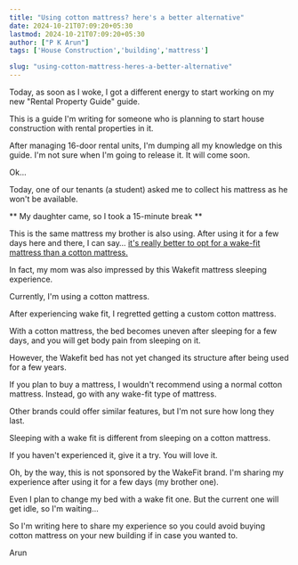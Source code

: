 ```yaml
---
title: "Using cotton mattress? here's a better alternative"
date: 2024-10-21T07:09:20+05:30
lastmod: 2024-10-21T07:09:20+05:30
author: ["P K Arun"]
tags: ['House Construction','building','mattress']

slug: "using-cotton-mattress-heres-a-better-alternative"
---
```


Today, as soon as I woke, I got a different energy to start working on my new "Rental Property Guide" guide.

This is a guide I'm writing for someone who is planning to start house construction with rental properties in it.

After managing 16-door rental units, I'm dumping all my knowledge on this guide. I'm not sure when I'm going to release it. It will come soon.

Ok…

Today, one of our tenants (a student) asked me to collect his mattress as he won't be available.

** My daughter came, so I took a 15-minute break **

This is the same mattress my brother is also using. After using it for a few days here and there, I can say… [it's really better to opt for a wake-fit mattress than a cotton mattress.](https://www.amazon.in/s?k=wakefit+mattress&crid=17PPLLM2ZJFVQ&sprefix=wakefit+mattress%2Caps%2C216&linkCode=ll2&tag=newsite0003-21&linkId=1bc59cb5cbb7eaf34f0632f595c332f3&language=en_IN&ref_=as_li_ss_tl)

In fact, my mom was also impressed by this Wakefit mattress sleeping experience.

Currently, I'm using a cotton mattress.

After experiencing wake fit, I regretted getting a custom cotton mattress.

With a cotton mattress, the bed becomes uneven after sleeping for a few days, and you will get body pain from sleeping on it.

However, the Wakefit bed has not yet changed its structure after being used for a few years.

If you plan to buy a mattress, I wouldn't recommend using a normal cotton mattress. Instead, go with any wake-fit type of mattress.

Other brands could offer similar features, but I'm not sure how long they last.

Sleeping with a wake fit is different from sleeping on a cotton mattress.

If you haven't experienced it, give it a try. You will love it.

Oh, by the way, this is not sponsored by the WakeFit brand. I'm sharing my experience after using it for a few days (my brother one).

Even I plan to change my bed with a wake fit one. But the current one will get idle, so I'm waiting…

So I'm writing here to share my experience so you could avoid buying cotton mattress on your new building if in case you wanted to.

Arun